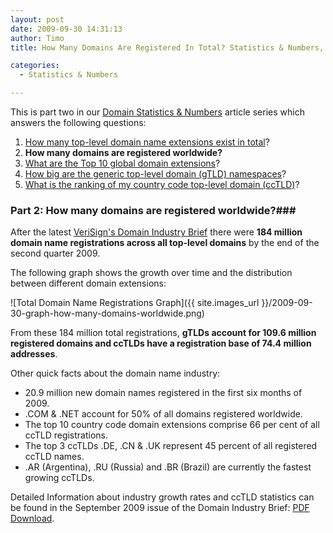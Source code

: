 ```yaml
---
layout: post
date: 2009-09-30 14:31:13
author: Timo
title: How Many Domains Are Registered In Total? Statistics & Numbers, Part II

categories:
  - Statistics & Numbers

---
```


This is part two in our [Domain Statistics & Numbers](https://iwantmyname.com/blog/facts-figures/statistics-numbers/ "Domain Statistics & Numbers") article series which answers the following questions:

1.  [How many top-level domain name extensions exist in total](https://iwantmyname.com/blog/2009/09/how-many-domain-extensions-exist-worldwide-statistics-numbers.htm "How many TLDs exist in total?")?
2.  **How many domains are registered worldwide?**
3.  [What are the Top 10 global domain extensions](https://iwantmyname.com/blog/2009/10/top-10-global-domain-extensions-statistics-numbers.htm)?
4.  [How big are the generic top-level domain (gTLD) namespaces](https://iwantmyname.com/blog/2009/10/how-big-are-the-generic-top-level-domain-namespaces-statistics-numbers-part-iv.htm)?
5.  [What is the ranking of my country code top-level domain (ccTLD)](https://iwantmyname.com/blog/2009/10/country-code-top-level-domain-cctld-ranking-numbers-statistics.htm)?

### Part 2: How many domains are registered worldwide?###

After the latest [VeriSign's Domain Industry Brief](http://www.verisign.com/Resources/Naming_Services_Resources/Domain_Name_Industry_Brief/ "VeriSign Domain Industry Brief") there were **184 million domain name registrations across all top-level domains** by the end of the second quarter 2009.

The following graph shows the growth over time and the distribution between different domain extensions:

![Total Domain Name Registrations Graph]({{ site.images_url }}/2009-09-30-graph-how-many-domains-worldwide.png)

From these 184 million total registrations, **gTLDs account for 109.6 million registered domains and ccTLDs have a registration base of 74.4 million addresses**.

Other quick facts about the domain name industry:

*   20.9 million new domain names registered in the first six months of 2009.
*   .COM & .NET account for 50% of all domains registered worldwide.
*   The top 10 country code domain extensions comprise 66 per cent of all ccTLD registrations.
*   The top 3 ccTLDs .DE, .CN & .UK represent 45 percent of all registered ccTLD names.
*   .AR (Argentina), .RU (Russia) and .BR (Brazil) are currently the fastest growing ccTLDs.

Detailed Information about industry growth rates and ccTLD statistics can be found in the September 2009 issue of the Domain Industry Brief: [PDF Download](http://www.verisign.com/domain-name-services/domain-information-center/domain-name-resources/domain-name-report-sept09.pdf "Domain Industry Brief September 2009 PDF").
